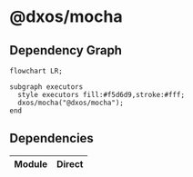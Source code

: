 # @dxos/mocha


## Dependency Graph
```mermaid
flowchart LR;

subgraph executors
  style executors fill:#f5d6d9,stroke:#fff;
  dxos/mocha("@dxos/mocha");
end

```
## Dependencies
| Module | Direct |
|---|---|
